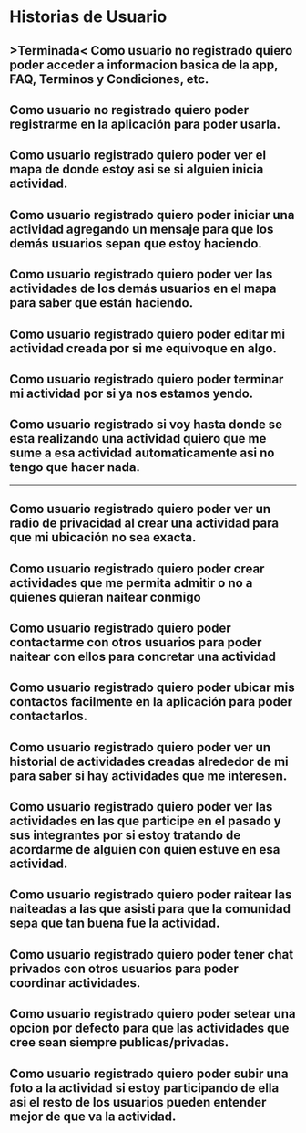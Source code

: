 # Historias de Usuario

## >Terminada< Como usuario no registrado quiero poder acceder a informacion basica de la app, FAQ, Terminos y Condiciones, etc.

## Como usuario no registrado quiero poder registrarme en la aplicación para poder usarla.

## Como usuario registrado quiero poder ver el mapa de donde estoy asi se si alguien inicia actividad.

## Como usuario registrado quiero poder iniciar una actividad agregando un mensaje para que los demás usuarios sepan que estoy haciendo.

## Como usuario registrado quiero poder ver las actividades de los demás usuarios en el mapa para saber que están haciendo.

## Como usuario registrado quiero poder editar mi actividad creada por si me equivoque en algo.

## Como usuario registrado quiero poder terminar mi actividad por si ya nos estamos yendo.

## Como usuario registrado si voy hasta donde se esta realizando una actividad quiero que me sume a esa actividad automaticamente asi no tengo que hacer nada.


---
    
## Como usuario registrado quiero poder ver un radio de privacidad al crear una actividad para que mi ubicación no sea exacta.

## Como usuario registrado quiero poder crear actividades que me permita admitir o no a quienes quieran naitear conmigo

## Como usuario registrado quiero poder contactarme con otros usuarios para poder naitear con ellos para concretar una actividad

## Como usuario registrado quiero poder ubicar mis contactos facilmente en la aplicación para poder contactarlos.

## Como usuario registrado quiero poder ver un historial de actividades creadas alrededor de mi para saber si hay actividades que me interesen.

## Como usuario registrado quiero poder ver las actividades en las que participe en el pasado y sus integrantes por si estoy tratando de acordarme de alguien con quien estuve en esa actividad.

## Como usuario registrado quiero poder raitear las naiteadas a las que asisti para que la comunidad sepa que tan buena fue la actividad.

## Como usuario registrado quiero poder tener chat privados con otros usuarios para poder coordinar actividades.

## Como usuario registrado quiero poder setear una opcion por defecto para que las actividades que cree sean siempre publicas/privadas.

## Como usuario registrado quiero poder subir una foto a la actividad si estoy participando de ella asi el resto de los usuarios pueden entender mejor de que va la actividad.




